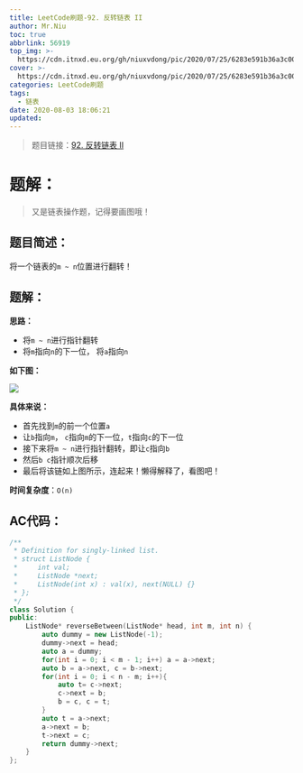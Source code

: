 ```yaml
---
title: LeetCode刷题-92. 反转链表 II
author: Mr.Niu
toc: true
abbrlink: 56919
top_img: >-
  https://cdn.itnxd.eu.org/gh/niuxvdong/pic/2020/07/25/6283e591b36a3c002dbb019a33a87ee6.png
cover: >-
  https://cdn.itnxd.eu.org/gh/niuxvdong/pic/2020/07/25/6283e591b36a3c002dbb019a33a87ee6.png
categories: LeetCode刷题
tags:
  - 链表
date: 2020-08-03 18:06:21
updated:
---
```






> 题目链接：[92. 反转链表 II](https://leetcode-cn.com/problems/reverse-linked-list-ii/)



# 题解：



> 又是链表操作题，记得要画图哦！



## 题目简述：



将一个链表的`m ~ n`位置进行翻转！





## 题解：



**思路：**

- 将`m ~ n`进行指针翻转
- 将`m`指向`n`的下一位， 将`a`指向`n`



**如下图：**



![](https://cdn.itnxd.eu.org/gh/niuxvdong/pic/2020/08/03/20f1752170e4257c6804c9349844c55c.png)



**具体来说：**

- 首先找到`m`的前一个位置`a`
- 让`b`指向`m`， `c`指向`m`的下一位，`t`指向`c`的下一位
- 接下来将`m ~ n`进行指针翻转，即让`c`指向`b`
- 然后`b c`指针顺次后移
- 最后将该链如上图所示，连起来！懒得解释了，看图吧！





**时间复杂度**：`O(n)`

## AC代码：



```c++
/**
 * Definition for singly-linked list.
 * struct ListNode {
 *     int val;
 *     ListNode *next;
 *     ListNode(int x) : val(x), next(NULL) {}
 * };
 */
class Solution {
public:
    ListNode* reverseBetween(ListNode* head, int m, int n) {
        auto dummy = new ListNode(-1);
        dummy->next = head;
        auto a = dummy;
        for(int i = 0; i < m - 1; i++) a = a->next;
        auto b = a->next, c = b->next;
        for(int i = 0; i < n - m; i++){
            auto t= c->next;
            c->next = b;
            b = c, c = t;
        }
        auto t = a->next;
        a->next = b;
        t->next = c;
        return dummy->next;
    }
};
```



